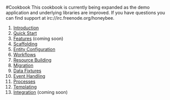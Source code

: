 #Cookbook
This cookbook is currently being expanded as the demo application and underlying libraries are improved. If you have questions you can find support at irc://irc.freenode.org/honeybee.

 1. [Introduction](./introduction.md)
 2. [Quick Start](./quick_start.md)
 3. [Features](./features.md) (coming soon)
 4. [Scaffolding](./scaffolding.md)
 5. [Entity Configuration](./entity_configuration.md)
 6. [Workflows](./workflows.md)
 7. [Resource Building](./resource_building.md)
 8. [Migration](./migration.md)
 9. [Data Fixtures](./data_fixtures.md)
 10. [Event Handling](./event_handling.md)
 11. [Processes](./processes.md)
 12. [Templating](./templating.md)
 13. [Integration](./integration.md) (coming soon)
